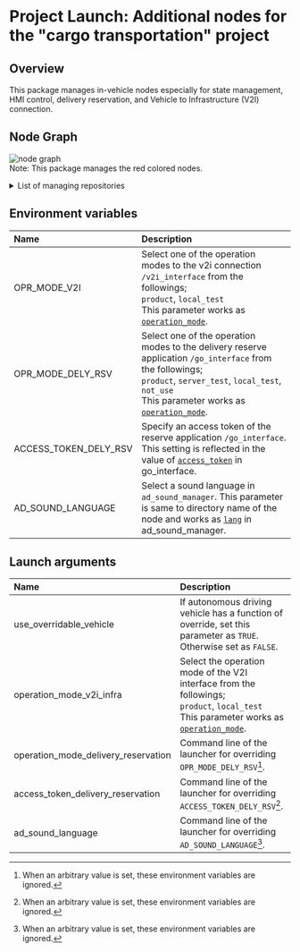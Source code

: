 # Project Launch: Additional nodes for the "cargo transportation" project

## Overview
This package manages in-vehicle nodes especially for state management, HMI control, delivery reservation, and Vehicle to Infrastructure (V2I) connection.

## Node Graph
![node graph](http://www.plantuml.com/plantuml/proxy?cache=no&src=https://raw.githubusercontent.com/eve-autonomy/proj_launch/main/docs/node_graph.pu)<br>
Note: This package manages the red colored nodes.
<details><summary>List of managing repositories</summary><div>

- Nodes
  - State management:
    - [/autoware_state_machine](https://github.com/eve-autonomy/autoware_state_machine)
    - [/engage_service](https://github.com/tier4/engage_service)
  - HMI control:
    - Sound control:
      - [/ad_sound_manager](https://github.com/eve-autonomy/ad_sound_manager)
      - /sound_bgm[/audio_driver](https://github.com/eve-autonomy/audio_driver)
      - /sound_voice_alarm[/audio_driver](https://github.com/eve-autonomy/audio_driver)
    - Lamp control:
      - [/ad_status_lamp_manager](https://github.com/eve-autonomy/ad_status_lamp_manager)
      - [/delivery_reservation_lamp_manager](https://github.com/eve-autonomy/delivery_reservation_lamp_manager)
      - [/warning_lamp_manager](https://github.com/eve-autonomy/warning_lamp_manager)
    - Button control:
      - [/button_manager](https://github.com/eve-autonomy/button_manager)
      - [dio_ros_driver](https://github.com/tier4/dio_ros_driver)
      - [/engage_srv_converter](https://github.com/eve-autonomy/engage_srv_converter)
      - [/button_output_selector](https://github.com/eve-autonomy/button_output_selector)
  - Reserved-delivery connection:
    - [/go_interface](https://github.com/eve-autonomy/go_interface)
  - V2I connection:
    - [/v2i_interface](https://github.com/eve-autonomy/v2i_interface)
  - Shutdown process management:
    - [/shutdown_manager](https://github.com/eve-autonomy/shutdown_manager)
  - Cargo Loading management:
    - [/cargo_loading_service](https://github.com/eve-autonomy/cargo_loading_service)
    - [diagnostics](https://github.com/tier4/diagnostics)
    - [interface_utils](https://github.com/tier4/interface_utils)
  - Parking task management:
    - [/in_parking_task_manager](https://github.com/tier4/in_parking_task_manager)
    - [/lanelet2_map_parse_service](https://github.com/tier4/lanelet2_map_parse_service)
    
- Message definition
  - State management:
    - [autoware_state_machine_msgs](https://github.com/eve-autonomy/autoware_state_machine_msgs)
  - HMI control:
    - Sound control:
      - [audio_driver_msgs](https://github.com/eve-autonomy/audio_driver_msgs)
  - Reserved-delivery connection:
    - [go_interface](https://github.com/eve-autonomy/go_interface)
  - Shutdown process management:
    - [shutdown_manager_msgs](https://github.com/eve-autonomy/shutdown_manager_msgs)
  - Parking task management:
    - [in_parking_msgs](https://github.com/tier4/in_parking_msgs)
    - [lanelet2_parse_msgs](https://github.com/tier4/lanelet2_parse_msgs)
    - [tier4_autoware_msgs](https://github.com/tier4/tier4_autoware_msgs)
  - V2I connection:
    - [v2i_interface_msgs](https://github.com/eve-autonomy/v2i_interface_msgs)

- Parameters
  - Reserved-delivery connection:
    - [go_interface_params.default](https://github.com/eve-autonomy/go_interface_params.default)
  - V2I connection:
    - [v2i_interface_params.default](https://github.com/eve-autonomy/v2i_interface_params.default)

- Dataset
  - HMI control:
    - Sound control:
      - [ad_sound.default](https://github.com/eve-autonomy/ad_sound.default)

- Library
 - [/autoware_common](https://github.com/autowarefoundation/autoware_common) 
 

</div></details>

## Environment variables

|Name|Description|
|:---|:----------|
|OPR_MODE_V2I|Select one of the operation modes to the v2i connection `/v2i_interface` from the followings; <br>  `product`, `local_test` <br> This parameter works as [`operation_mode`](https://github.com/eve-autonomy/v2i_interface#launch-arguments).|
|OPR_MODE_DELY_RSV|Select one of the operation modes to the delivery reserve application `/go_interface`  from the followings; <br>  `product`, `server_test`, `local_test`, `not_use` <br> This parameter works as [`operation_mode`](https://github.com/eve-autonomy/go_interface#launch-arguments).|
|ACCESS_TOKEN_DELY_RSV|Specify an access token of the reserve application `/go_interface`. This setting is reflected in the value of [`access_token`](https://github.com/eve-autonomy/go_interface#launch-arguments) in go_interface.|
|AD_SOUND_LANGUAGE|Select a sound language in `ad_sound_manager`. This parameter is same to directory name of the node and works as [`lang`](https://github.com/eve-autonomy/ad_sound_manager#launch-arguments) in ad_sound_manager.|

## Launch arguments

|Name|Description|
|:---|:----------|
|use_overridable_vehicle|If autonomous driving vehicle has a function of override, set this parameter as `TRUE`. Otherwise set as `FALSE`.|
|operation_mode_v2i_infra|Select the operation mode of the V2I interface from the followings; <br>`product`, `local_test` <br> This parameter works as [`operation_mode`](https://github.com/eve-autonomy/v2i_interface#launch-arguments).|
|operation_mode_delivery_reservation|Command line of the launcher for overriding `OPR_MODE_DELY_RSV`[^1].|
|access_token_delivery_reservation|Command line of the launcher for overriding `ACCESS_TOKEN_DELY_RSV`[^1].|
|ad_sound_language|Command line of the launcher for overriding `AD_SOUND_LANGUAGE`[^1].|

[^1]: When an arbitrary value is set, these environment variables are ignored.


